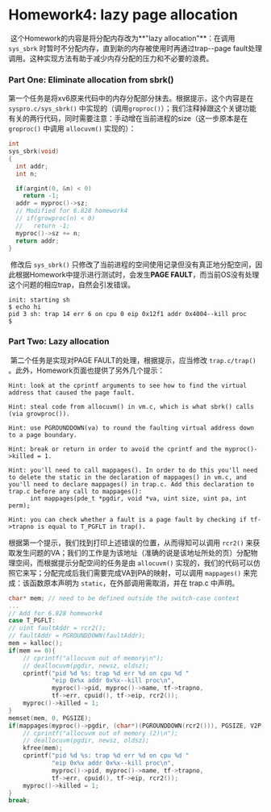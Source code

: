 # Homework4: lazy page allocation

​		这个Homework的内容是将分配内存改为**"lazy allocation"**：在调用 `sys_sbrk` 时暂时不分配内存，直到新的内存被使用时再通过trap--page fault处理调用。这种实现方法有助于减少内存分配的压力和不必要的浪费。



### Part One: Eliminate allocation from sbrk()

​		第一个任务是将xv6原来代码中的内存分配部分抹去。根据提示，这个内容是在 `syspro.c/sys_sbrk()` 中实现的（调用`groproc()`）；我们注释掉跟这个关键功能有关的两行代码，同时需要注意：手动增在当前进程的size（这一步原本是在 `groproc()` 中调用 `allocuvm()` 实现的）：

```c
int
sys_sbrk(void)
{
  int addr;
  int n;

  if(argint(0, &n) < 0)
    return -1;
  addr = myproc()->sz;
  // Modified for 6.828 homework4
  // if(growproc(n) < 0)
  //   return -1;
  myproc()->sz += n;
  return addr;
}
```

​		修改后 `sys_sbrk()` 只修改了当前进程的空间使用记录但没有真正地分配空间，因此根据Homework中提示进行测试时，会发生**PAGE FAULT**，而当前OS没有处理这个问题的相应trap，自然会引发错误。

```
init: starting sh
$ echo hi
pid 3 sh: trap 14 err 6 on cpu 0 eip 0x12f1 addr 0x4004--kill proc
$ 
```



### Part Two: Lazy allocation

​		第二个任务是实现对PAGE FAULT的处理，根据提示，应当修改 `trap.c/trap()` 。此外，Homework页面也提供了另外几个提示：

```
Hint: look at the cprintf arguments to see how to find the virtual address that caused the page fault.

Hint: steal code from allocuvm() in vm.c, which is what sbrk() calls (via growproc()).

Hint: use PGROUNDDOWN(va) to round the faulting virtual address down to a page boundary.

Hint: break or return in order to avoid the cprintf and the myproc()->killed = 1.

Hint: you'll need to call mappages(). In order to do this you'll need to delete the static in the declaration of mappages() in vm.c, and you'll need to declare mappages() in trap.c. Add this declaration to trap.c before any call to mappages():
      int mappages(pde_t *pgdir, void *va, uint size, uint pa, int perm);
      
Hint: you can check whether a fault is a page fault by checking if tf->trapno is equal to T_PGFLT in trap().
```

根据第一个提示，我们找到打印上述错误的位置，从而得知可以调用 `rcr2()` 来获取发生问题的VA；我们的工作是为该地址（准确的说是该地址所处的页）分配物理空间，而根据提示分配空间的任务是由 `allocuvm()` 实现的，我们的代码可以仿照它来写；分配完成后我们需要完成VA到PA的映射，可以调用 `mappages()` 来完成：该函数原本声明为 `static`，在外部调用需取消，并在 trap.c 中声明。

```c
char* mem; // need to be defined outside the switch-case context
...
// Add for 6.828 homework4
case T_PGFLT:
// uint faultAddr = rcr2();
// faultAddr = PGROUNDDOWN(faultAddr);
mem = kalloc();
if(mem == 0){
    // cprintf("allocuvm out of memory\n");
    // deallocuvm(pgdir, newsz, oldsz);
    cprintf("pid %d %s: trap %d err %d on cpu %d "
            "eip 0x%x addr 0x%x--kill proc\n",
            myproc()->pid, myproc()->name, tf->trapno,
            tf->err, cpuid(), tf->eip, rcr2());
    myproc()->killed = 1;
}
memset(mem, 0, PGSIZE);
if(mappages(myproc()->pgdir, (char*)(PGROUNDDOWN(rcr2())), PGSIZE, V2P(mem), PTE_W|PTE_U) < 0){
    // cprintf("allocuvm out of memory (2)\n");
    // deallocuvm(pgdir, newsz, oldsz);
    kfree(mem);
    cprintf("pid %d %s: trap %d err %d on cpu %d "
            "eip 0x%x addr 0x%x--kill proc\n",
            myproc()->pid, myproc()->name, tf->trapno,
            tf->err, cpuid(), tf->eip, rcr2());
    myproc()->killed = 1;
}
break;
```

